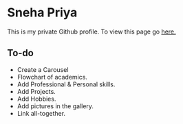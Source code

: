 # Sneha Priya

This is my private Github profile. To view this page go [here.](https://sneha-priya.github.io)

## To-do

* Create a Carousel
* Flowchart of academics.
* Add Professional & Personal skills.
* Add Projects.
* Add Hobbies.
* Add pictures in the gallery.
* Link all-together.